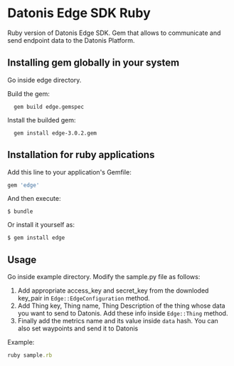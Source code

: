 Datonis Edge SDK Ruby
==========================

Ruby version of Datonis Edge SDK.
Gem that allows to communicate and send endpoint data to the Datonis Platform.

## Installing gem globally in your system
Go inside edge directory.

Build the gem:

	  gem build edge.gemspec
	
Install the builded gem:

	  gem install edge-3.0.2.gem 


## Installation for ruby applications
Add this line to your application's Gemfile:

```ruby
gem 'edge'
```

And then execute:

    $ bundle

Or install it yourself as:

    $ gem install edge

## Usage
Go inside example directory.
Modify the sample.py file as follows:

1. Add appropriate access_key and secret_key from the downloded key_pair in `Edge::EdgeConfiguration` method.
2. Add Thing key, Thing name, Thing Description of the thing whose data you want to send to Datonis. Add these info inside `Edge::Thing` method.
3. Finally add the metrics name and its value inside `data` hash. You can also set waypoints and send it to Datonis

Example:
```ruby
ruby sample.rb
```
